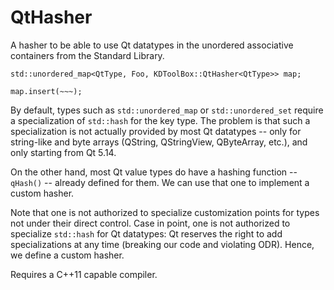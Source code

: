 QtHasher
========

A hasher to be able to use Qt datatypes in the unordered associative containers from
the Standard Library.

```
std::unordered_map<QtType, Foo, KDToolBox::QtHasher<QtType>> map;

map.insert(~~~);
```

By default, types such as `std::unordered_map` or `std::unordered_set` require
a specialization of `std::hash` for the key type. The problem is that such a
specialization is not actually provided by most Qt datatypes -- only for string-like
and byte arrays (QString, QStringView, QByteArray, etc.), and only starting
from Qt 5.14.

On the other hand, most Qt value types do have a hashing function -- `qHash()` --
already defined for them. We can use that one to implement a custom hasher.

Note that one is not authorized to specialize customization points for types
not under their direct control. Case in point, one is not authorized to specialize
`std::hash` for Qt datatypes: Qt reserves the right to add specializations at
any time (breaking our code and violating ODR). Hence, we define a custom
hasher.

Requires a C++11 capable compiler.
